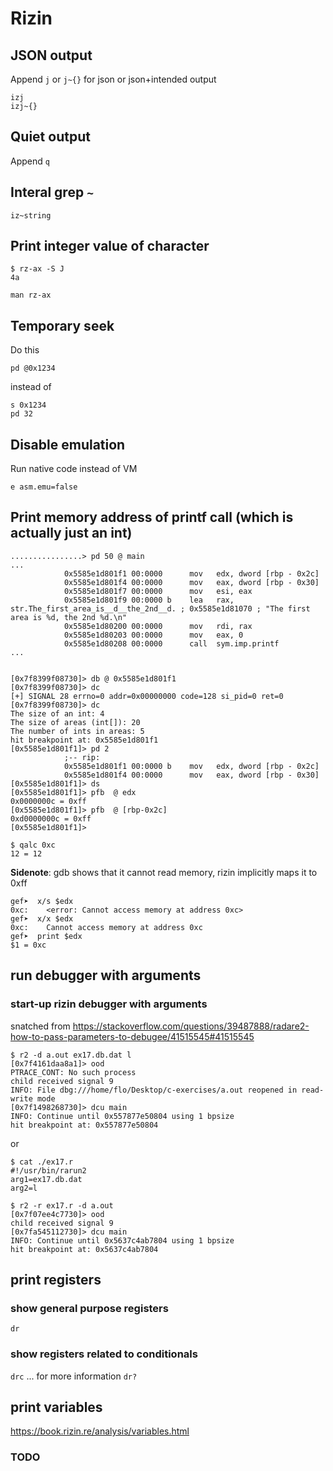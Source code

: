 # Rizin

## JSON output
Append `j` or `j~{}` for json or json+intended output

```
izj
izj~{}
```

## Quiet output

Append `q`


## Interal grep `~`

```
iz~string
```

## Print integer value of character

```
$ rz-ax -S J
4a

man rz-ax
```

## Temporary seek

Do this

```
pd @0x1234
```

instead of

```
s 0x1234
pd 32
```

## Disable emulation

Run native code instead of VM

```
e asm.emu=false
```

## Print memory address of printf call (which is actually just an int)


```
................> pd 50 @ main 
...
            0x5585e1d801f1 00:0000      mov   edx, dword [rbp - 0x2c]
            0x5585e1d801f4 00:0000      mov   eax, dword [rbp - 0x30]
            0x5585e1d801f7 00:0000      mov   esi, eax
            0x5585e1d801f9 00:0000 b    lea   rax, str.The_first_area_is__d__the_2nd__d. ; 0x5585e1d81070 ; "The first area is %d, the 2nd %d.\n"
            0x5585e1d80200 00:0000      mov   rdi, rax
            0x5585e1d80203 00:0000      mov   eax, 0
            0x5585e1d80208 00:0000      call  sym.imp.printf
...


[0x7f8399f08730]> db @ 0x5585e1d801f1
[0x7f8399f08730]> dc
[+] SIGNAL 28 errno=0 addr=0x00000000 code=128 si_pid=0 ret=0
[0x7f8399f08730]> dc
The size of an int: 4
The size of areas (int[]): 20
The number of ints in areas: 5
hit breakpoint at: 0x5585e1d801f1
[0x5585e1d801f1]> pd 2
            ;-- rip:
            0x5585e1d801f1 00:0000 b    mov   edx, dword [rbp - 0x2c]
            0x5585e1d801f4 00:0000      mov   eax, dword [rbp - 0x30]
[0x5585e1d801f1]> ds
[0x5585e1d801f1]> pfb  @ edx
0x0000000c = 0xff
[0x5585e1d801f1]> pfb  @ [rbp-0x2c]
0xd0000000c = 0xff
[0x5585e1d801f1]>

$ qalc 0xc
12 = 12
```

**Sidenote**: gdb shows that it cannot read memory, rizin implicitly maps it to 0xff
```
gef➤  x/s $edx
0xc:    <error: Cannot access memory at address 0xc>
gef➤  x/x $edx
0xc:    Cannot access memory at address 0xc
gef➤  print $edx
$1 = 0xc
```

## run debugger with arguments

### start-up rizin debugger with arguments

snatched from <https://stackoverflow.com/questions/39487888/radare2-how-to-pass-parameters-to-debugee/41515545#41515545>

```
$ r2 -d a.out ex17.db.dat l
[0x7f4161daa8a1]> ood
PTRACE_CONT: No such process
child received signal 9
INFO: File dbg:///home/flo/Desktop/c-exercises/a.out reopened in read-write mode
[0x7f1498268730]> dcu main
INFO: Continue until 0x557877e50804 using 1 bpsize
hit breakpoint at: 0x557877e50804
```

or 

```
$ cat ./ex17.r
#!/usr/bin/rarun2
arg1=ex17.db.dat
arg2=l

$ r2 -r ex17.r -d a.out
[0x7f07ee4c7730]> ood
child received signal 9
[0x7fa545112730]> dcu main
INFO: Continue until 0x5637c4ab7804 using 1 bpsize
hit breakpoint at: 0x5637c4ab7804
```


## print registers

### show general purpose registers

`dr`

### show registers related to conditionals

`drc` ... for more information `dr?`

## print variables

https://book.rizin.re/analysis/variables.html

### TODO
